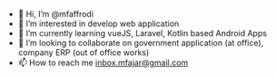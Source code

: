 - 👋 Hi, I’m @mfaffrodi
- 👀 I’m interested in develop web application
- 🌱 I’m currently learning vueJS, Laravel, Kotlin based Android Apps
- 💞️ I’m looking to collaborate on government application (at office), company ERP (out of office works)
- 📫 How to reach me inbox.mfajar@gmail.com

<!---
mfaffrodi/mfaffrodi is a ✨ special ✨ repository because its `README.md` (this file) appears on your GitHub profile.
You can click the Preview link to take a look at your changes.
--->
